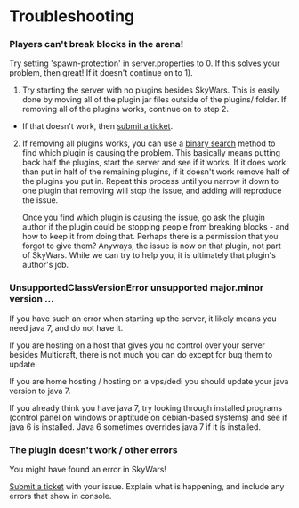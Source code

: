 Troubleshooting
===============

### Players can't break blocks in the arena!
Try setting 'spawn-protection' in server.properties to 0.
If this solves your problem, then great! If it doesn't continue on to 1).


1. Try starting the server with no plugins besides SkyWars.  This is easily done by moving all of the plugin jar files
   outside of the plugins/ folder. If removing all of the plugins works, continue on to step 2.

- If that doesn't work, then [submit a ticket](https://dabo.guru/projects/skywars/submitting-a-ticket).

2. If removing all plugins works, you can use a [binary search](https://en.wikipedia.org/wiki/Binary_search_algorithm)
   method to find which plugin is causing the problem. This basically means putting back half the plugins, start the
   server and see if it works. If it does work than put in half of the remaining plugins, if it doesn't work remove half
   of the plugins you put in. Repeat this process until you narrow it down to one plugin that removing will stop the
   issue, and adding will reproduce the issue.

   Once you find which plugin is causing the issue, go ask the plugin author if the plugin could be stopping people from
   breaking blocks - and how to keep it from doing that. Perhaps there is a permission that you forgot to give them?
   Anyways, the issue is now on that plugin, not part of SkyWars. While we can try to help you, it is ultimately that
   plugin's author's job.

### UnsupportedClassVersionError unsupported major.minor version ...

If you have such an error when starting up the server, it likely means you need java 7, and do not have it.

If you are hosting on a host that gives you no control over your server besides Multicraft, there is not much you can do
except for bug them to update.

If you are home hosting / hosting on a vps/dedi you should update your java version to java 7.

If you already think you have java 7, try looking through installed programs (control panel on windows or aptitude on
debian-based systems) and see if java 6 is installed. Java 6 sometimes overrides java 7 if it is installed.

### The plugin doesn't work / other errors

You might have found an error in SkyWars!

[Submit a ticket](https://dabo.guru/projects/skywars/submitting-a-ticket) with your issue.
Explain what is happening, and include any errors that show in console.
